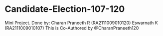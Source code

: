 # Candidate-Election-107-120
Mini Project. Done by: Charan Praneeth R (RA2111009010120) Eswarnath K (RA2111009010107) This is Co-Authored by @CharanPraneeth120
